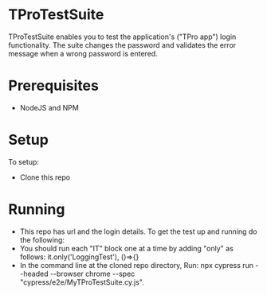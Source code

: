 # TProTestSuite
TProTestSuite enables you to test the application's ("TPro app") login functionality. The suite changes the password and validates the error message when a wrong password is entered.

# Prerequisites

* NodeJS and NPM

# Setup

To setup:
* Clone this repo

# Running 

* This repo has url and the login details. To get the test up and running do the following:
* You should run each "IT" block one at a time by adding "only" as follows: it.only('LoggingTest'), ()=>{}
* In the command line at the cloned repo directory, Run:  npx cypress run --headed --browser chrome --spec "cypress/e2e/MyTProTestSuite.cy.js".

